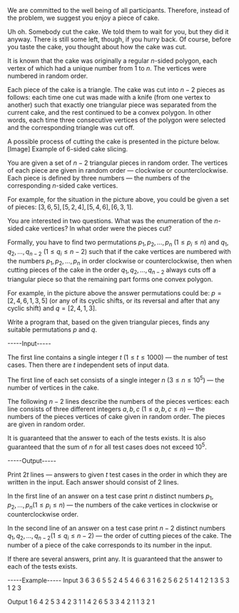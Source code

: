 We are committed to the well being of all participants. Therefore, instead of the problem, we suggest you enjoy a piece of cake.

Uh oh. Somebody cut the cake. We told them to wait for you, but they did it anyway. There is still some left, though, if you hurry back. Of course, before you taste the cake, you thought about how the cake was cut.

It is known that the cake was originally a regular $n$-sided polygon, each vertex of which had a unique number from $1$ to $n$. The vertices were numbered in random order.

Each piece of the cake is a triangle. The cake was cut into $n - 2$ pieces as follows: each time one cut was made with a knife (from one vertex to another) such that exactly one triangular piece was separated from the current cake, and the rest continued to be a convex polygon. In other words, each time three consecutive vertices of the polygon were selected and the corresponding triangle was cut off.

A possible process of cutting the cake is presented in the picture below. [Image] Example of 6-sided cake slicing. 

You are given a set of $n-2$ triangular pieces in random order. The vertices of each piece are given in random order — clockwise or counterclockwise. Each piece is defined by three numbers — the numbers of the corresponding $n$-sided cake vertices.

For example, for the situation in the picture above, you could be given a set of pieces: $[3, 6, 5], [5, 2, 4], [5, 4, 6], [6, 3, 1]$.

You are interested in two questions.  What was the enumeration of the $n$-sided cake vertices?  In what order were the pieces cut? 

Formally, you have to find two permutations $p_1, p_2, \dots, p_n$ ($1 \le p_i \le n$) and $q_1, q_2, \dots, q_{n - 2}$ ($1 \le q_i \le n - 2$) such that if the cake vertices are numbered with the numbers $p_1, p_2, \dots, p_n$ in order clockwise or counterclockwise, then when cutting pieces of the cake in the order $q_1, q_2, \dots, q_{n - 2}$ always cuts off a triangular piece so that the remaining part forms one convex polygon.

For example, in the picture above the answer permutations could be: $p=[2, 4, 6, 1, 3, 5]$ (or any of its cyclic shifts, or its reversal and after that any cyclic shift) and $q=[2, 4, 1, 3]$.

Write a program that, based on the given triangular pieces, finds any suitable permutations $p$ and $q$.


-----Input-----

The first line contains a single integer $t$ ($1 \le t \le 1000$) — the number of test cases. Then there are $t$ independent sets of input data.

The first line of each set consists of a single integer $n$ ($3 \le n \le 10^5$) — the number of vertices in the cake.

The following $n - 2$ lines describe the numbers of the pieces vertices: each line consists of three different integers $a, b, c$ ($1 \le a, b, c \le n$) — the numbers of the pieces vertices of cake given in random order. The pieces are given in random order.

It is guaranteed that the answer to each of the tests exists. It is also guaranteed that the sum of $n$ for all test cases does not exceed $10^5$.


-----Output-----

Print $2t$ lines — answers to given $t$ test cases in the order in which they are written in the input. Each answer should consist of $2$ lines.

In the first line of an answer on a test case print $n$ distinct numbers $p_1, p_2, \dots, p_n$($1 \le p_i \le n$) — the numbers of the cake vertices in clockwise or counterclockwise order.

In the second line of an answer on a test case print $n - 2$ distinct numbers $q_1, q_2, \dots, q_{n - 2}$($1 \le q_i \le n - 2$) — the order of cutting pieces of the cake. The number of a piece of the cake corresponds to its number in the input.

If there are several answers, print any. It is guaranteed that the answer to each of the tests exists.


-----Example-----
Input
3
6
3 6 5
5 2 4
5 4 6
6 3 1
6
2 5 6
2 5 1
4 1 2
1 3 5
3
1 2 3

Output
1 6 4 2 5 3 
4 2 3 1 
1 4 2 6 5 3 
3 4 2 1 
1 3 2 
1
